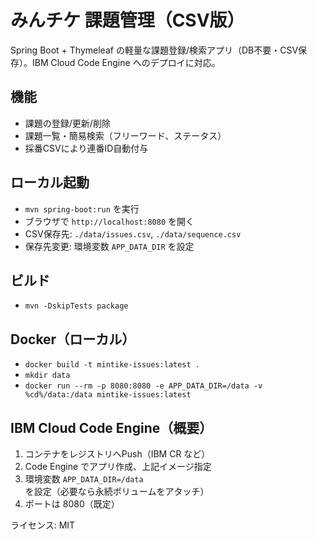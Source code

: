 # みんチケ 課題管理（CSV版）

Spring Boot + Thymeleaf の軽量な課題登録/検索アプリ（DB不要・CSV保存）。IBM Cloud Code Engine へのデプロイに対応。

## 機能
- 課題の登録/更新/削除
- 課題一覧・簡易検索（フリーワード、ステータス）
- 採番CSVにより連番ID自動付与

## ローカル起動
- `mvn spring-boot:run` を実行
- ブラウザで `http://localhost:8080` を開く
- CSV保存先: `./data/issues.csv`, `./data/sequence.csv`
- 保存先変更: 環境変数 `APP_DATA_DIR` を設定

## ビルド
- `mvn -DskipTests package`

## Docker（ローカル）
- `docker build -t mintike-issues:latest .`
- `mkdir data`
- `docker run --rm -p 8080:8080 -e APP_DATA_DIR=/data -v %cd%/data:/data mintike-issues:latest`

## IBM Cloud Code Engine（概要）
1. コンテナをレジストリへPush（IBM CR など）
2. Code Engine でアプリ作成、上記イメージ指定
3. 環境変数 `APP_DATA_DIR=/data` を設定（必要なら永続ボリュームをアタッチ）
4. ポートは 8080（既定）

ライセンス: MIT


